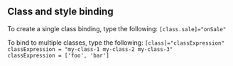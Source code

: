 ## Class and style binding

To create a single class binding, type the following: `[class.sale]="onSale"`

To bind to multiple classes, type the following: `[class]="classExpression"`  
`classExpression = "my-class-1 my-class-2 my-class-3"`  
`classExpression = ['foo', 'bar']`
